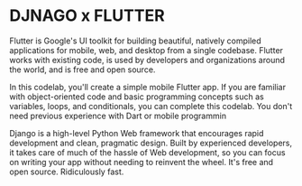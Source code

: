 # DJNAGO x FLUTTER 

Flutter is Google's UI toolkit for building beautiful, natively compiled applications for mobile, web, and desktop from a single codebase. Flutter works with existing code, is used by developers and organizations around the world, and is free and open source.

In this codelab, you'll create a simple mobile Flutter app. If you are familiar with object-oriented code and basic programming concepts such as variables, loops, and conditionals, you can complete this codelab. You don't need previous experience with Dart or mobile programmin


Django is a high-level Python Web framework that encourages rapid development and clean, pragmatic design. Built by experienced developers, it takes care of much of the hassle of Web development, so you can focus on writing your app without needing to reinvent the wheel. It's free and open source. Ridiculously fast.
